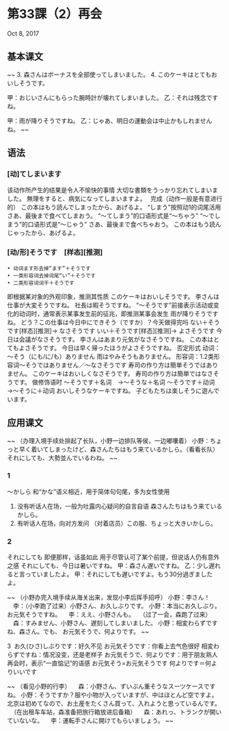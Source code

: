 # 第33課（2）再会
Oct 8, 2017

## 基本课文
~~
3. 森さんはボーナスを全部使ってしまいました。
4. このケーキはとてもおいしそうです。

甲：おじいさんにもらった腕時計が壊れてしまいました。
乙：それは残念ですね。

甲：雨が降りそうですね。
乙：じゃあ、明日の運動会は中止かもしれませんね。
~~

## 语法
### [动]てしまいます
该动作所产生的结果是令人不愉快的事情
大切な書類をうっかり忘れてしまいました。
無理をすると、病気になってしまいますよ。　
完成（动作一般是有意进行的）
この本はもう読んでしまったから、あげるよ。
“しまう”按照动1的词尾活用
さあ、最後まで食べてしまおう。
“～てしまう”的口语形式是“～ちゃう”
“～でしまう”的口语形式是“～じゃう”
さあ、最後まで食べちゃおう。
この本はもう読んじゃったから、あげるよ。

### [动/形]そうです　[样态][推测]
	• 动词ます形去掉“ます”＋そうです
	• 一类形容词去掉词尾“い”＋そうです
	• 二类形容词词干＋そうです
即根据某对象的外观印象，推测其性质
このケーキはおいしそうです。
李さんは仕事が大変そうですね。
社長は暇そうですね。
“～そうです”前接表示活动或变化的动词时，通常表示某事发生前的征兆，即推测某事会发生
雨が降りそうですね。
どう？この仕事は今日中にできそう（ですか）？今天做得完吗
ない＋そうです[样态][推测]→ なさそうです
いい＋そうです[样态][推测]→ よさそうです
今日は会議がなさそうです。
李さんはあまり元気がなさそうですね。
この本はとてもよさそうです。
今日は早く帰ったほうがよさそうですね。
否定形式
动词：～そう（にも/に/も）ありません
雨はやみそうもありません。
形容词：1.2类形容词～そうではありません／～なさそうです
寿司の作り方は簡単そうではありません。
このケーキはおいしくなさそうです。
寿司の作り方は簡単ではなさそうです。
做修饰语时
～そうです＋名词　→～そうな＋名词
～そうです＋动词　→～そうに＋动词
おいしそうなケーキですね。
子どもたちは楽しそうに遊んでいます。

## 应用课文
~~
（办理入境手续处排起了长队，小野一边排队等侯，一边嘟囔着）
小野：ちょっと早く着いてしまったけど、森さんたちはもう来ているかしら。（看看长队）それにしても、大勢並んでいるわね。
~~

### 1
～かしら
和“かな”语义相近，用于简体句句尾，多为女性使用
1) 没有听话人在场，一般为吐露内心疑问的自言自语
森さんたちはもう来ているかしら。
2) 有听话人在场，向对方发问
（对着店员）この服、ちょっと大きいかしら。
### 2
それにしても
即便那样，话虽如此
用于尽管认可了某个前提，但说话人仍有意外之感
それにしても、今日は暑いですね。
甲：森さん遅いですね。
乙：少し遅れると言っていましたよ。
甲：それにしても遅いですよ。もう30分過ぎましたよ。

~~
（小野办完入境手续从海关出来，发现小李后挥手招呼）
小野：李さん！
　李：（小李跑了过来）小野さん、お久しぶりです。
小野：本当にお久しぶり。お元気そうですね。
　李：ええ、小野さんも。
 
（过了一会，森跑了过来）
　森：すみません、小野さん、遅刻してしまいました。
小野：相変わらずですね、森さん。でも、 お元気そうで、何よりです。
~~

3 
お久(ひさ)しぶりです：好久不见
お元気そうです：你看上去气色很好
相変わらずですね：情况没变，还是老样子
お元気そうで、何よりです：用于朋友熟人再会时，表示“一直惦记”的语感
	お元気そう=お元気そうです
	何よりです＝何よりいいです

~~
（看见小野的行李）
　森：小野さん、ずいぶん重そうなスーツケースですね。
小野：そうですか？服や小物が入っていますが、中はほとんど空ですよ。北京は初めてなので、お土産をたくさん買って、入れようと思っているんです。
 
（在出租车车站，森准备把旅行箱放进后备箱）
　森：あれっ、トランクが開いていないな。
　李：運転手さんに開けてもらいましょう。
~~
